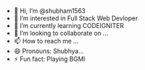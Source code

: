 - 👋 Hi, I’m @shubham1563
- 👀 I’m interested in Full Stack Web Devloper
- 🌱 I’m currently learning CODEIGNITER
- 💞️ I’m looking to collaborate on ...
- 📫 How to reach me ...
- 😄 Pronouns: Shubhya...
- ⚡ Fun fact: Playing BGMI

<!---
shubham1563/shubham1563 is a ✨ special ✨ repository because its `README.md` (this file) appears on your GitHub profile.
You can click the Preview link to take a look at your changes.
--->
